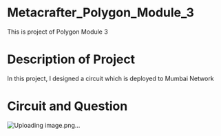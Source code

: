 # Metacrafter_Polygon_Module_3
This is project of Polygon Module 3
# Description of Project
In this project, I designed a circuit which is deployed to Mumbai Network

# Circuit and Question
![Uploading image.png…]()
